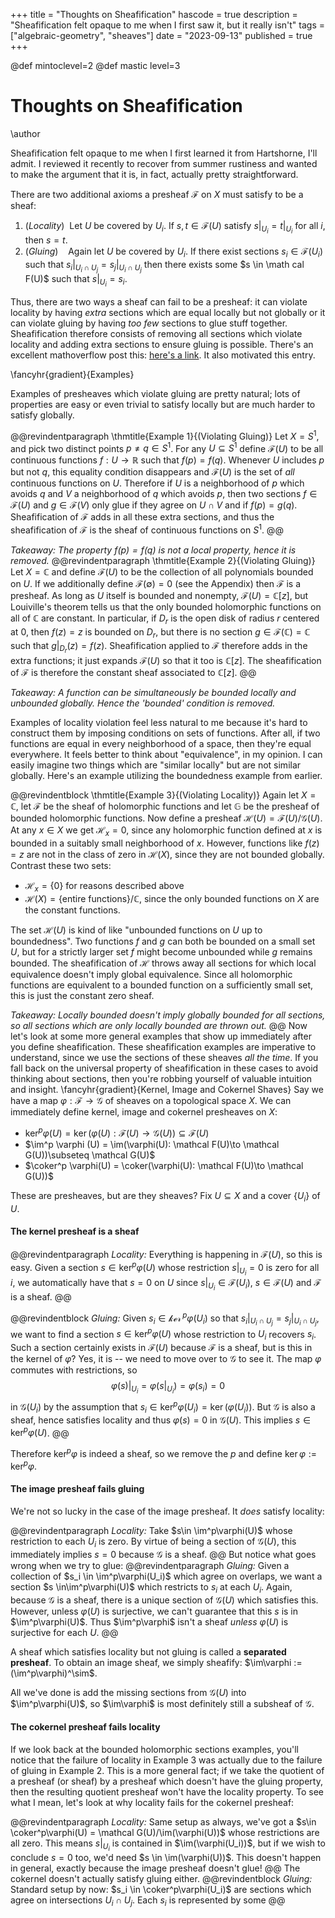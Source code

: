 +++
title = "Thoughts on Sheafification"
hascode = true
description = "Sheafification felt opaque to me when I first saw it, but it really isn't"
tags = ["algebraic-geometry", "sheaves"]
date = "2023-09-13"
published = true
+++

@def mintoclevel=2
@def mastic level=3

# Thoughts on Sheafification
\author

Sheafification felt opaque to me when I first learned it from Hartshorne, I'll admit. I reviewed it recently to recover from summer rustiness and wanted to make the argument that it is, in fact, actually pretty straightforward.

There are two additional axioms a presheaf $\mathcal F$ on $X$ must satisfy to be a sheaf:

1. (*Locality*) &nbsp;Let $U$ be covered by $U_i$. If $s,t \in \mathcal F(U)$ satisfy $s|_{U_i} = t|_{U_i}$ for all $i$, then $s = t$.
2. (*Gluing*)  &nbsp;&nbsp; Again let $U$ be covered by $U_i$. If there exist sections $s_i \in \mathcal F(U_i)$ such that $s_i|_{U_i\cap U_j} = s_j|_{U_i \cap U_j}$ then there exists some $s \in \math cal F(U)$ such that $s|_{U_i} = s_i$.

Thus, there are two ways a sheaf can fail to be a presheaf: it can violate locality by having *extra* sections which are equal locally but not globally or it can violate gluing by having *too few* sections to glue stuff together. Sheafification therefore consists of removing all sections which violate locality and adding extra sections to ensure gluing is possible. There's an excellent mathoverflow post this: [here's a link](https://mathoverflow.net/questions/45212/how-should-one-think-about-sheafification-and-the-difference-between-a-sheaf-and). It also motivated this entry.

\fancyhr{gradient}{Examples}

Examples of presheaves which violate gluing are pretty natural; lots of properties are easy or even trivial to satisfy locally but are much harder to satisfy globally.

@@revindentparagraph
  \thmtitle{Example 1}{(Violating Gluing)} Let $X = S^1$, and pick two distinct points $p \neq q \in S^1$. For any $U\subseteq S^1$ define $\mathcal F(U)$ to be all continuous functions $f:U\to \mathbb R$ such that $f(p) = f(q)$. Whenever $U$ includes $p$ but not $q$, this equality condition disappears and $\mathcal F(U)$ is the set of *all* continuous functions on $U$. Therefore if $U$ is a neighborhood of $p$ which avoids $q$ and $V$ a neighborhood of $q$ which avoids $p$, then two sections $f\in \mathcal F(U)$ and $g\in \mathcal F(V)$ only glue if they agree on $U\cap V$ and if $f(p) = g(q)$. Sheafification of $\mathcal F$ adds in all these extra sections, and thus the sheafification of $\mathcal F$ is the sheaf of continuous functions on $S^1$.
@@

*Takeaway: The property $f(p) = f(q)$ is not a local property, hence it is removed.*
@@revindentparagraph
  \thmtitle{Example 2}{(Violating Gluing)} Let $X = \mathbb C$ and define $\mathcal F(U)$ to be the collection of all polynomials bounded on $U$. If we additionally define $\mathcal F(\emptyset) = 0$ (see the Appendix) then $\mathcal F$ is a presheaf. As long as $U$ itself is bounded and nonempty, $\mathcal F(U) = \mathbb C[z]$, but Louiville's theorem tells us that the only bounded holomorphic functions on all of $\mathbb C$ are constant. In particular, if $D_r$ is the open disk of radius $r$ centered at $0$, then $f(z) = z$ is bounded on $D_r$, but there is no section $g \in \mathcal F(\mathbb C) = \mathbb C$ such that $g|_{D_r}(z) = f(z)$. Sheafification applied to $\mathcal F$ therefore adds in the extra functions; it just expands $\mathcal F(U)$ so that it too is $\mathbb C[z]$. The sheafification of $\mathcal F$ is therefore the constant sheaf associated to $\mathbb C[z]$.
@@

*Takeaway: A function can be simultaneously be bounded locally and unbounded globally. Hence the 'bounded' condition is removed.*

Examples of locality violation feel less natural to me because it's hard to construct them by imposing conditions on sets of functions. After all, if two functions are equal in every neighborhood of a space, then they're equal everywhere. It feels better to think about "equivalence", in my opinion. I can easily imagine two things which are "similar locally" but are not similar globally. Here's an example utilizing the boundedness example from earlier.

@@revindentblock
\thmtitle{Example 3}{(Violating Locality)} Again let $X = \mathbb C$, let $\mathcal F$ be the sheaf of holomorphic functions and let $\mathbb G$ be the presheaf of bounded holomorphic functions. Now define a presheaf $\mathcal H(U) = \mathcal F(U)/\mathcal G(U)$. At any $x\in X$ we get $\mathcal H_x = 0$, since any holomorphic function defined at $x$ is bounded in a suitably small neighborhood of $x$. However, functions like $f(z) = z$ are not in the class of zero in $\mathcal H(X)$, since they are not bounded globally. Contrast these two sets:
- $\mathcal H_x = \{0\}$ for reasons described above
- $\mathcal H(X) = \{\text{entire functions}\}/\mathbb C$, since the only bounded functions on $X$ are the constant functions.

The set $\mathcal H(U)$ is kind of like "unbounded functions on $U$ up to boundedness". Two functions $f$ and $g$ can both be bounded on a small set $U$, but for a strictly larger set $f$ might become unbounded while $g$ remains bounded. The sheafification of $\mathcal H$ throws away all sections for which local equivalence doesn't imply global equivalence. Since all holomorphic functions are equivalent to a bounded function on a sufficiently small set, this is just the constant zero sheaf.

*Takeaway: Locally bounded doesn't imply globally bounded for all sections, so all sections which are only locally bounded are thrown out.*
@@
Now let's look at some more general examples that show up immediately after you define sheafification. These sheafification examples are imperative to understand, since we use the sections of these sheaves *all the time*. If you fall back on the universal property of sheafification in these cases to avoid thinking about sections, then you're robbing yourself of valuable intuition and insight.
\fancyhr{gradient}{Kernel, Image and Cokernel Shaves}
Say we have a map $\varphi:\mathcal F\to \mathcal G$ of sheaves on a topological space $X$. We can immediately define kernel, image and cokernel presheaves on $X$:
- $\ker^p \varphi (U) = \ker(\varphi(U): \mathcal F(U)\to \mathcal G(U))\subseteq \mathcal F(U)$
- $\im^p \varphi (U) = \im(\varphi(U): \mathcal F(U)\to \mathcal G(U))\subseteq \mathcal G(U)$
- $\coker^p \varphi(U) = \coker(\varphi(U): \mathcal F(U)\to \mathcal G(U))$

These are presheaves, but are they sheaves? Fix $U\subseteq X$ and a cover $\{U_i\}$ of $U$.

#### The kernel presheaf is a sheaf

@@revindentparagraph *Locality:* Everything is happening in $\mathcal F(U)$, so this is easy. Given a section $s\in \ker^p\varphi(U)$ whose restriction $s|_{U_i} = 0$ is zero for all $i$, we automatically have that $s = 0$ on $U$ since  $s|_{U_i} \in \mathcal F(U_i)$, $s\in \mathcal F(U)$ and $\mathcal F$ is a sheaf.
@@

@@revindentblock *Gluing:* Given $s_i \in \mathcal \ker^p\varphi(U_i)$ so that $s_i|_{U_i\cap U_j} = s_j|_{U_i\cap U_j}$, we want to find a section $s\in \ker^p\varphi(U)$ whose restriction to $U_i$ recovers $s_i$. Such a section certainly exists in $\mathcal F(U)$ because $\mathcal F$ is a sheaf, but is this in the kernel of $\varphi$? Yes, it is -- we need to move over to $\mathcal G$ to see it. The map $\varphi$ commutes with restrictions, so $$\varphi(s)|_{U_i} = \varphi(s|_{U_i}) = \varphi(s_i) = 0$$ in $\mathcal G(U_i)$ by the assumption that $s_i\in \ker^p\varphi(U_i) = \ker(\varphi(U_i))$. But $\mathcal G$ is also a sheaf, hence satisfies locality and thus $\varphi(s) = 0$ in $\mathcal G(U)$. This implies $s\in \ker^p\varphi(U)$.
@@

Therefore $\ker^p\varphi$ is indeed a sheaf, so we remove the $p$ and define $\ker\varphi := \ker^p\varphi$.

#### The image presheaf fails gluing

We're not so lucky in the case of the image presheaf. It *does* satisfy locality:

@@revindentparagraph *Locality:* Take $s\in \im^p\varphi(U)$ whose restriction to each $U_i$ is zero. By virtue of being a section of $\mathcal G(U)$, this immediately implies $s = 0$ because $\mathcal G$ is a sheaf.
@@
But notice what goes wrong when we try to glue:
@@revindentparagraph *Gluing:* Given a collection of $s_i \in \im^p\varphi(U_i)$ which agree on overlaps, we want a section $s \in\im^p\varphi(U)$ which restricts to $s_i$ at each $U_i$. Again, because $\mathcal G$ is a sheaf, there is a unique section of $\mathcal G(U)$ which satisfies this. However, unless $\varphi(U)$ is surjective, we can't guarantee that this $s$ is in $\im^p\varphi(U)$. Thus $\im^p\varphi$ isn't a sheaf *unless* $\varphi(U)$ is surjective for each $U$.
@@

A sheaf which satisfies locality but not gluing is called a **separated presheaf**. To obtain an image sheaf, we simply sheafify: $\im\varphi := (\im^p\varphi)^\sim$.

All we've done is add the missing sections from $\mathcal G(U)$ into $\im^p\varphi(U)$, so $\im\varphi$ is most definitely still a subsheaf of $\mathcal G$.

#### The cokernel presheaf fails locality

If we look back at the bounded holomorphic sections examples, you'll notice that the failure of locality in Example 3 was actually due to the failure of gluing in Example 2. This is a more general fact; if we take the quotient of a presheaf (or sheaf) by a presheaf which doesn't have the gluing property, then the resulting quotient presheaf won't have the locality property. To see what I mean, let's look at why locality fails for the cokernel presheaf:

@@revindentparagraph *Locality:* Same setup as always, we've got a $s\in \coker^p\varphi(U) = \mathcal G(U)/\im(\varphi(U))$ whose restrictions are all zero. This means $s|_{U_i}$ is contained in $\im(\varphi(U_i))$, but if we wish to conclude $s = 0$ too, we'd need $s \in \im(\varphi(U))$. This doesn't happen in general, exactly because the image presheaf doesn't glue!
@@
The cokernel doesn't actually satisfy gluing either.
@@revindentblock *Gluing:* Standard setup by now: $s_i \in \coker^p\varphi(U_i)$ are sections which agree on intersections $U_i\cap U_j$. Each $s_i$ is represented by some 
@@

##
